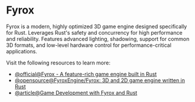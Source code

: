 # Fyrox

Fyrox is a modern, highly optimized 3D game engine designed specifically for Rust. Leverages Rust's safety and concurrency for high performance and reliability. Features advanced lighting, shadowing, support for common 3D formats, and low-level hardware control for performance-critical applications.

Visit the following resources to learn more:

- [@official@Fyrox - A feature-rich game engine built in Rust](https://fyrox.rs/)
- [@opensource@FyroxEngine/Fyrox: 3D and 2D game engine written in Rust](https://github.com/FyroxEngine/Fyrox)
- [@article@Game Development with Fyrox and Rust](https://bocksdincoding.com/blog/game-development-with-fyrox-and-rust-pt-1)
